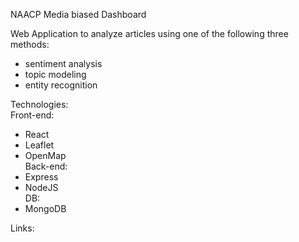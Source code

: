 NAACP Media biased Dashboard

Web Application to analyze articles using one of the following three methods:
- sentiment analysis
- topic modeling
- entity recognition

Technologies:  
Front-end:  
- React
- Leaflet
- OpenMap  
Back-end:  
- Express
- NodeJS  
DB:  
- MongoDB  

Links:  
